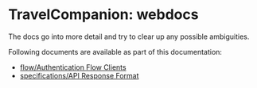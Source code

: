# TravelCompanion: webdocs

The docs go into more detail and try to clear up any possible ambiguities.

Following documents are available as part of this documentation:

* [flow/Authentication Flow Clients](./flow/auth-flow-clients.md)
* [specifications/API Response Format](./specifications/api-response-format.md)
